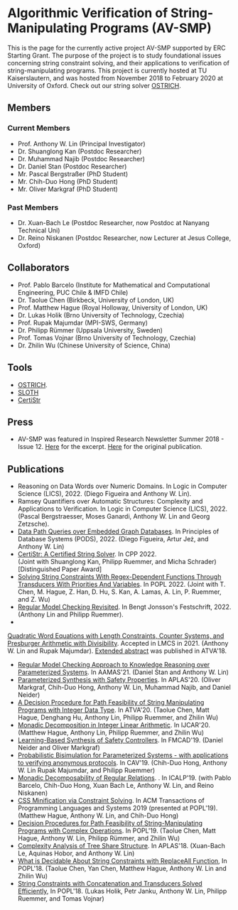# Algorithmic Verification of String-Manipulating Programs (AV-SMP)

This is the page for the currently active project AV-SMP supported by ERC 
Starting Grant.
The purpose of the project is to study foundational issues concerning
string constraint solving, and their applications to verification of
string-manipulating programs. This project is currently hosted at 
TU Kaiserslautern, and was hosted from November 2018 to February 2020 at 
University of Oxford. Check out our string solver [OSTRICH](https://github.com/pruemmer/ostrich).

## Members
### Current Members
- Prof. Anthony W. Lin (Principal Investigator)
- Dr. Shuanglong Kan (Postdoc Researcher)
- Dr. Muhammad Najib (Postdoc Researcher)
- Dr. Daniel Stan (Postdoc Researcher)
- Mr. Pascal Bergstraßer (PhD Student)
- Mr. Chih-Duo Hong (PhD Student)
- Mr. Oliver Markgraf (PhD Student)

### Past Members
- Dr. Xuan-Bach Le (Postdoc Researcher, now Postdoc at Nanyang Technical Uni)
- Dr. Reino Niskanen (Postdoc Researcher, now Lecturer at Jesus College, Oxford)

## Collaborators
- Prof. Pablo Barcelo (Institute for Mathematical and Computational Engineering, PUC Chile & IMFD Chile)
- Dr. Taolue Chen (Birkbeck, University of London, UK)
- Prof. Matthew Hague (Royal Holloway, University of London, UK)
- Dr. Lukas Holik (Brno University of Technology, Czechia)
- Prof. Rupak Majumdar (MPI-SWS, Germany)
- Dr. Philipp Rümmer (Uppsala University, Sweden)
- Prof. Tomas Vojnar (Brno University of Technology, Czechia)
- Dr. Zhilin Wu (Chinese University of Science, China)

## Tools
- [OSTRICH](https://github.com/pruemmer/ostrich). 
- [SLOTH](https://github.com/uuverifiers/sloth/wiki)
- [CertiStr](https://github.com/uuverifiers/ostrich/tree/CertiStr)

## Press
- AV-SMP was featured in Inspired Research Newsletter Summer 2018 - Issue 12.
  [Here](papers/inspired18.pdf) for the excerpt. [Here](https://www.cs.ox.ac.uk/inspiredresearch/InspiredResearchsummer2018.pdf) for the original publication.

## Publications
- Reasoning on Data Words over Numeric Domains. In Logic in Computer Science 
    (LICS), 2022. (Diego Figueira and Anthony W. Lin).
- Ramsey Quantifiers over Automatic Structures: Complexity and Applications to 
    Verification. In Logic in Computer Science (LICS), 2022. (Pascal 
    Bergstraesser, Moses Ganardi, Anthony W. Lin and Georg Zetzsche).
- [Data Path Queries over Embedded Graph Databases](papers/pods22.pdf). In 
  Principles of Database Systems (PODS), 2022. (Diego Figueira, Artur Jeż,
  and Anthony W. Lin)
- [CertiStr: A Certified String Solver](papers/cpp22.pdf). In CPP 2022.  
  (Joint with Shuanglong Kan, Philipp Ruemmer, and Micha Schrader)
    [Distinguished Paper Award] 
- [Solving String Constraints With Regex-Dependent Functions Through Transducers With Priorities And Variables](https://arxiv.org/abs/2111.04298). 
  In POPL 2022. (Joint with T. Chen, M. Hague, Z. Han, D. Hu, S. Kan, A. Lamas, A. Lin,
  P. Ruemmer, and Z. Wu)
- [Regular Model Checking Revisited](https://arxiv.org/abs/2005.00990). In 
  Bengt Jonsson's Festschrift, 2022. (Anthony Lin and Philipp Ruemmer).
- 
[Quadratic Word Equations with Length Constraints, Counter Systems, and
Presburger Arithmetic with Divisibility](https://arxiv.org/abs/2007.15478).
Accepted in LMCS in 2021. (Anthony W. Lin and Rupak Majumdar). 
[Extended abstract](papers/atva18.pdf) was published in ATVA'18.
- [Regular Model Checking Approach to Knowledge Reasoning over Parameterized
  Systems](https://arxiv.org/pdf/2102.04361.pdf). In AAMAS'21. (Daniel Stan and
  Anthony W. Lin)
- [Parameterized Synthesis with Safety Properties](https://arxiv.org/abs/2009.13459). In APLAS'20. (Oliver Markgraf, Chih-Duo Hong, Anthony W. Lin, Muhammad Najib, and Daniel Neider)
- [A Decision Procedure for Path Feasibility of String Manipulating Programs with Integer Data Type](https://arxiv.org/abs/2007.06913). In ATVA'20. 
  (Taolue Chen, Matt Hague, Denghang Hu, Anthony Lin, Philipp Ruemmer, and Zhilin Wu)
- [Monadic Decomposition in Integer Linear Arithmetic](https://arxiv.org/abs/2004.12371). In IJCAR'20. (Matthew Hague, Anthony Lin, Philipp Ruemmer, and Zhilin Wu)
- [Learning-Based Synthesis of Safety Controllers](https://arxiv.org/abs/1901.06801). In FMCAD'19. (Daniel Neider and Oliver Markgraf)
- [Probabilistic Bisimulation for Parameterized Systems - with applications to verifying anonymous protocols](papers/cav19.pdf). In CAV'19. (Chih-Duo Hong, Anthony W. Lin Rupak Majumdar, and Philipp Ruemmer)
- [Monadic Decomposability of Regular Relations](papers/icalp19.pdf).
. In ICALP'19. (with Pablo Barcelo, Chih-Duo Hong, Xuan Bach Le, Anthony W. Lin,
  and Reino Niskanen)
- [CSS Minification via Constraint Solving](papers/toplas19.pdf). In ACM 
  Transactions of Programming Languages and Systems 2019 (presented at POPL'19).  (Matthew Hague, Anthony W. Lin, and Chih-Duo Hong)
- [Decision Procedures for Path Feasibility of String-Manipulating Programs 
  with Complex Operations](https://arxiv.org/abs/1811.03167). In POPL'19. 
  (Taolue Chen, Matt Hague, Anthony W. Lin, Philipp R&uuml;mmer, and Zhilin Wu)
- [Complexity Analysis of Tree Share Structure](papers/aplas18.pdf). In 
  APLAS'18. (Xuan-Bach Le, Aquinas Hobor, and Anthony W. Lin)
- [What is Decidable About String Constraints with ReplaceAll Function](papers/popl18-replace.pdf), In POPL'18. (Taolue Chen, Yan Chen, Matthew Hague, Anthony
W. Lin and Zhilin Wu)
- [String Constraints with Concatenation and Transducers Solved Efficiently](papers/popl18-efficient.pdf), In POPL'18. (Lukas Holik, Petr Janku, Anthony W.
  Lin, Philipp Ruemmer, and Tomas Vojnar)
